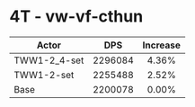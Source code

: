 # 4T - vw-vf-cthun
| Actor | DPS | Increase |
|---|:---:|:---:|
|TWW1-2_4-set|2296084|4.36%|
|TWW1-2-set|2255488|2.52%|
|Base|2200078|0.00%|

